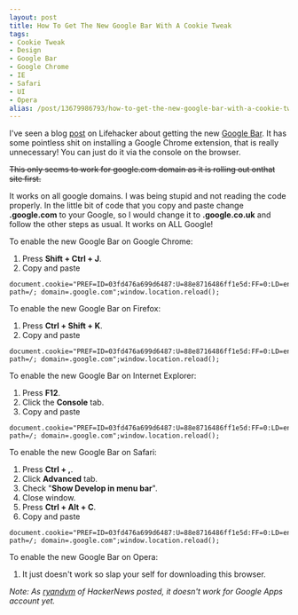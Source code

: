 ```yaml
---
layout: post
title: How To Get The New Google Bar With A Cookie Tweak
tags:
- Cookie Tweak
- Design
- Google Bar
- Google Chrome
- IE
- Safari
- UI
- Opera
alias: /post/13679986793/how-to-get-the-new-google-bar-with-a-cookie-tweak
---
```

I've seen a blog [post](http://feeds.gawker.com/~r/lifehacker/vip/~3/28C0NJYiwYc/get-the-new-google-bar-now-with-a-cookie-tweak) on Lifehacker about getting the new [Google Bar](http://googleblog.blogspot.com/2011/11/next-stage-in-our-redesign.html). It has some pointless shit on installing a Google Chrome extension, that is really unnecessary! You can just do it via the console on the browser.

<strike>This only seems to work for google.com domain as it is rolling out onthat site first.</strike>

It works on all google domains. I was being stupid and not reading the code properly. In the little bit of code that you copy and paste change **.google.com** to your Google, so I would change it to **.google.co.uk** and follow the other steps as usual. It works on ALL Google!

To enable the new Google Bar on Google Chrome:

  1. Press **Shift + Ctrl + J**.
  2. Copy and paste 
```
document.cookie="PREF=ID=03fd476a699d6487:U=88e8716486ff1e5d:FF=0:LD=en:CR=2:TM=1322688084:LM=1322688085:S=McEsyvcXKMiVfGds; path=/; domain=.google.com";window.location.reload();
```

To enable the new Google Bar on Firefox:

  1. Press **Ctrl + Shift + K**.
  2. Copy and paste 
```
document.cookie="PREF=ID=03fd476a699d6487:U=88e8716486ff1e5d:FF=0:LD=en:CR=2:TM=1322688084:LM=1322688085:S=McEsyvcXKMiVfGds; path=/; domain=.google.com";window.location.reload();
```

To enable the new Google Bar on Internet Explorer:

  1. Press **F12**.
  2. Click the **Console** tab.
  3. Copy and paste 
```
document.cookie="PREF=ID=03fd476a699d6487:U=88e8716486ff1e5d:FF=0:LD=en:CR=2:TM=1322688084:LM=1322688085:S=McEsyvcXKMiVfGds; path=/; domain=.google.com";window.location.reload();
```

To enable the new Google Bar on Safari:

  1. Press **Ctrl + ,**.
  2. Click **Advanced** tab.
  3. Check "**Show Develop in menu bar**".
  4. Close window.
  5. Press **Ctrl + Alt + C**.
  6. Copy and paste 
```
document.cookie="PREF=ID=03fd476a699d6487:U=88e8716486ff1e5d:FF=0:LD=en:CR=2:TM=1322688084:LM=1322688085:S=McEsyvcXKMiVfGds; path=/; domain=.google.com";window.location.reload();
```

To enable the new Google Bar on Opera:

  1. It just doesn't work so slap your self for downloading this browser.

_Note: As [ryandvm](http://hackerne.ws/item?id=3308026) of HackerNews posted, it doesn't work for Google Apps account yet._

